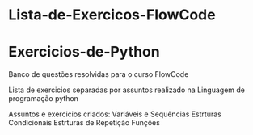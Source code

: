 # Lista-de-Exercicos-FlowCode

# Exercicios-de-Python
Banco de questões resolvidas para o curso FlowCode

Lista de exercicios separadas por assuntos realizado na Linguagem de programação python

Assuntos e exercicios criados:
Variáveis e Sequências
Estrturas Condicionais
Estrturas de Repetição
Funções
